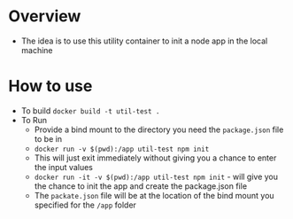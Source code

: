 # Overview

* The idea is to use this utility container to init a node app in the local machine

# How to use

* To build `docker build -t util-test .`
* To Run
   - Provide a bind mount to the directory you need the `package.json` file to be in
   - `docker run -v $(pwd):/app util-test npm init`
   - This will just exit immediately without giving you a chance to enter the input values
   - `docker run -it -v $(pwd):/app util-test npm init` - will give you the chance to init the app and create the package.json file
   - The `packate.json` file will be at the location of the bind mount you specified for the `/app` folder
